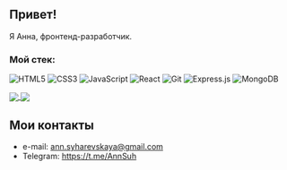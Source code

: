## Привет! 
 Я Анна, фронтенд-разработчик.

### Мой стек:

![HTML5](https://img.shields.io/badge/html5-%23E34F26.svg?style=for-the-badge&logo=html5&logoColor=white)
![CSS3](https://img.shields.io/badge/css3-%231572B6.svg?style=for-the-badge&logo=css3&logoColor=white)
![JavaScript](https://img.shields.io/badge/javascript-%23323330.svg?style=for-the-badge&logo=javascript&logoColor=%23F7DF1E)
![React](https://img.shields.io/badge/react-%2320232a.svg?style=for-the-badge&logo=react&logoColor=%2361DAFB)
![Git](https://img.shields.io/badge/git-%23F05033.svg?style=for-the-badge&logo=git&logoColor=white)
![Express.js](https://img.shields.io/badge/express.js-%23404d59.svg?style=for-the-badge&logo=express&logoColor=%2361DAFB)
![MongoDB](https://img.shields.io/badge/MongoDB-%234ea94b.svg?style=for-the-badge&logo=mongodb&logoColor=white)

<a href="https://github.com/AnnSyh/github-readme-stats">
  <img align="center" src="https://github-readme-stats.vercel.app/api?username=AnnSyh&show_icons=true" />
</a>
<a href="https://github.com/AnnSyh/convoychat">
  <img align="center" src="https://github-readme-stats.vercel.app/api/top-langs/?username=AnnSyh&layout=compact" />
</a>


<!--  [![GitHub Streak](http://github-readme-streak-stats.herokuapp.com?user=AnnSyh&theme=vue&hide_border=&background=DDDB32)](https://git.io/streak-stats) -->

## Мои контакты
- e-mail: ann.syharevskaya@gmail.com
- Telegram: https://t.me/AnnSuh
